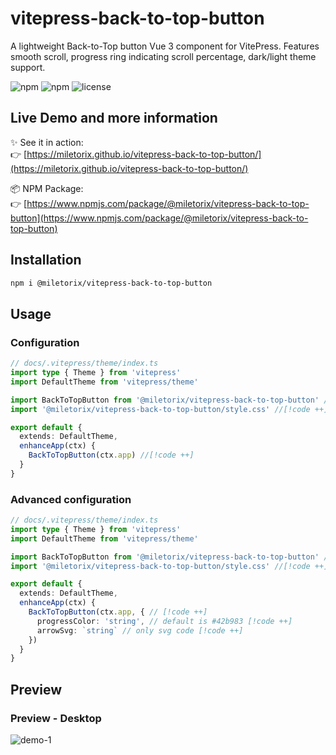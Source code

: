 # vitepress-back-to-top-button

A lightweight Back-to-Top button Vue 3 component for VitePress. Features smooth scroll, progress ring indicating scroll percentage, dark/light theme support.

![npm](https://img.shields.io/npm/v/@miletorix/vitepress-back-to-top-button) ![npm](https://img.shields.io/npm/dw/@miletorix/vitepress-back-to-top-button) ![license](https://img.shields.io/npm/l/@miletorix/vitepress-back-to-top-button)

## Live Demo and more information

✨ See it in action:  
👉 [https://miletorix.github.io/vitepress-back-to-top-button/](https://miletorix.github.io/vitepress-back-to-top-button/)

📦 NPM Package:  
👉 [https://www.npmjs.com/package/@miletorix/vitepress-back-to-top-button](https://www.npmjs.com/package/@miletorix/vitepress-back-to-top-button)

## Installation

```sh
npm i @miletorix/vitepress-back-to-top-button
```

## Usage

### Configuration

```typescript
// docs/.vitepress/theme/index.ts
import type { Theme } from 'vitepress'
import DefaultTheme from 'vitepress/theme'

import BackToTopButton from '@miletorix/vitepress-back-to-top-button' //[!code ++]
import '@miletorix/vitepress-back-to-top-button/style.css' //[!code ++]

export default {
  extends: DefaultTheme,
  enhanceApp(ctx) {
    BackToTopButton(ctx.app) //[!code ++]
  }
}
```

### Advanced configuration

```typescript
// docs/.vitepress/theme/index.ts
import type { Theme } from 'vitepress'
import DefaultTheme from 'vitepress/theme'

import BackToTopButton from '@miletorix/vitepress-back-to-top-button' //[!code ++]
import '@miletorix/vitepress-back-to-top-button/style.css' //[!code ++]

export default {
  extends: DefaultTheme,
  enhanceApp(ctx) {
    BackToTopButton(ctx.app, { // [!code ++]
      progressColor: 'string', // default is #42b983 [!code ++]
      arrowSvg: `string` // only svg code [!code ++]
    })
  }
}
```

## Preview

### Preview - Desktop

![demo-1](./assets/demo.gif)